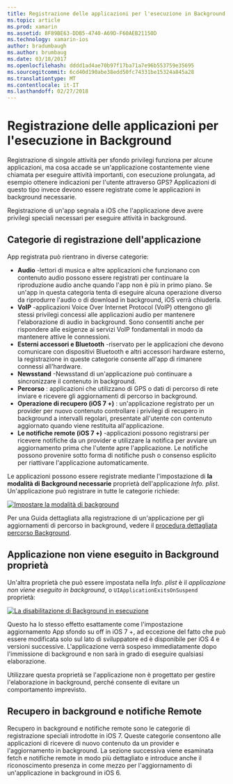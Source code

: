 ```yaml
---
title: Registrazione delle applicazioni per l'esecuzione in Background
ms.topic: article
ms.prod: xamarin
ms.assetid: 8F89BE63-DDB5-4740-A69D-F60AEB21150D
ms.technology: xamarin-ios
author: bradumbaugh
ms.author: brumbaug
ms.date: 03/18/2017
ms.openlocfilehash: dddd1ad4ae70b97f17ba71a7e96b553759e35695
ms.sourcegitcommit: 6cd40d190abe38edd50fc74331be15324a845a28
ms.translationtype: MT
ms.contentlocale: it-IT
ms.lasthandoff: 02/27/2018
---
```

# <a name="registering-applications-to-run-in-the-background"></a>Registrazione delle applicazioni per l'esecuzione in Background

Registrazione di singole attività per sfondo privilegi funziona per alcune applicazioni, ma cosa accade se un'applicazione costantemente viene chiamata per eseguire attività importanti, con esecuzione prolungata, ad esempio ottenere indicazioni per l'utente attraverso GPS? Applicazioni di questo tipo invece devono essere registrate come le applicazioni in background necessarie.

Registrazione di un'app segnala a iOS che l'applicazione deve avere privilegi speciali necessari per eseguire attività in background.

## <a name="application-registration-categories"></a>Categorie di registrazione dell'applicazione

App registrata può rientrano in diverse categorie:

-  **Audio** -lettori di musica e altre applicazioni che funzionano con contenuto audio possono essere registrati per continuare la riproduzione audio anche quando l'app non è più in primo piano. Se un'app in questa categoria tenta di eseguire alcuna operazione diverso da riprodurre l'audio o di download in background, iOS verrà chiuderla.
-  **VoIP** -applicazioni Voice Over Internet Protocol (VoIP) ottengono gli stessi privilegi concessi alle applicazioni audio per mantenere l'elaborazione di audio in background. Sono consentiti anche per rispondere alle esigenze ai servizi VoIP fondamentali in modo da mantenere attive le connessioni.
-  **Esterni accessori e Bluetooth** -riservato per le applicazioni che devono comunicare con dispositivi Bluetooth e altri accessori hardware esterno, la registrazione in queste categorie consente all'app di rimanere connessi all'hardware.
-  **Newsstand** -Newsstand di un'applicazione può continuare a sincronizzare il contenuto in background.
-  **Percorso** : applicazioni che utilizzano di GPS o dati di percorso di rete inviare e ricevere gli aggiornamenti di percorso in background.
-  **Operazione di recupero (iOS 7 +)** : un'applicazione registrato per un provider per nuovo contenuto controllare i privilegi di recupero in background a intervalli regolari, presentate all'utente con contenuto aggiornato quando viene restituita all'applicazione.
-  **Le notifiche remote (iOS 7 +)** -applicazioni possono registrarsi per ricevere notifiche da un provider e utilizzare la notifica per avviare un aggiornamento prima che l'utente apre l'applicazione. Le notifiche possono provenire sotto forma di notifiche push o consenso esplicito per riattivare l'applicazione automaticamente.


Le applicazioni possono essere registrate mediante l'impostazione di **la modalità di Background necessarie** proprietà dell'applicazione *Info. plist*. Un'applicazione può registrare in tutte le categorie richiede:

 [ ![](registering-applications-to-run-in-background-images/bgmodes.png "Impostare la modalità di background")](registering-applications-to-run-in-background-images/bgmodes.png)

Per una Guida dettagliata alla registrazione di un'applicazione per gli aggiornamenti di percorso in background, vedere il [procedura dettagliata percorso Background](~/ios/app-fundamentals/backgrounding/ios-backgrounding-walkthroughs/location-walkthrough.md).

## <a name="application-does-not-run-in-background-property"></a>Applicazione non viene eseguito in Background proprietà

Un'altra proprietà che può essere impostata nella *Info. plist* è il *applicazione non viene eseguito in background*, o `UIApplicationExitsOnSuspend` proprietà:

 [ ![](registering-applications-to-run-in-background-images/plist.png "La disabilitazione di Background in esecuzione")](registering-applications-to-run-in-background-images/plist.png)

Questo ha lo stesso effetto esattamente come l'impostazione aggiornamento App sfondo su off in iOS 7 +, ad eccezione del fatto che può essere modificata solo sul lato di sviluppatore ed è disponibile per iOS 4 e versioni successive. L'applicazione verrà sospeso immediatamente dopo l'immissione di background e non sarà in grado di eseguire qualsiasi elaborazione.

Utilizzare questa proprietà se l'applicazione non è progettato per gestire l'elaborazione in background, perché consente di evitare un comportamento imprevisto.

## <a name="background-fetch-and-remote-notifications"></a>Recupero in background e notifiche Remote

Recupero in background e notifiche remote sono le categorie di registrazione speciali introdotte in iOS 7. Queste categorie consentono alle applicazioni di ricevere di nuovo contenuto da un provider e l'aggiornamento in background. La sezione successiva viene esaminata fetch e notifiche remote in modo più dettagliato e introduce anche il riconoscimento presenza in come mezzo per l'aggiornamento di un'applicazione in background in iOS 6.
